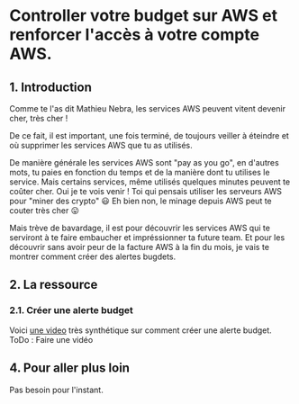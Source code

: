 # Controller votre budget sur AWS et renforcer l'accès à votre compte AWS.

## 1. Introduction

Comme te l'as dit Mathieu Nebra, les services AWS peuvent vitent devenir cher, très cher !

De ce fait, il est important, une fois terminé, de toujours veiller à éteindre et où supprimer les services AWS que tu as utilisés.

De manière générale les services AWS sont "pay as you go", en d'autres mots, tu paies en fonction du temps et de la manière dont tu utilises le service.
Mais certains services, même utilisés quelques minutes peuvent te coûter cher. Oui je te vois venir ! Toi qui pensais utiliser les serveurs AWS pour "miner des crypto" :smiley:
Eh bien non,  le minage depuis AWS peut te couter très cher 😛

Mais trève de bavardage, il est pour découvrir les services AWS qui te serviront à  te faire embaucher et impréssionner ta future team.
Et pour les découvrir sans avoir peur de la facture AWS à la fin du mois, je vais te montrer comment créer des alertes bugdets.

## 2. La ressource
### 2.1. Créer une alerte budget

Voici [une video]() très synthétique sur comment créer une alerte budget.
ToDo : Faire une vidéo

## 4. Pour aller plus loin
Pas besoin pour l'instant.
